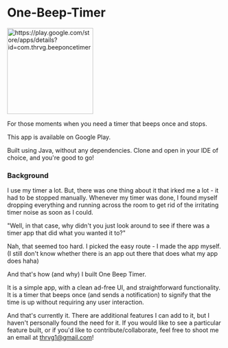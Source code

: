 # One-Beep-Timer

<a href="https://play.google.com/store/apps/details?id=com.thrvg.beeponcetimer">
    <img src="https://upload.wikimedia.org/wikipedia/commons/thumb/7/78/Google_Play_Store_badge_EN.svg/1200px-Google_Play_Store_badge_EN.svg.png" 
    alt="https://play.google.com/store/apps/details?id=com.thrvg.beeponcetimer" width="200"></a>
    
    
For those moments when you need a timer that beeps once and stops.

This app is available on Google Play.

Built using Java, without any dependencies. Clone and open in your IDE of choice, and you're good to go!

### Background

I use my timer a lot. But, there was one thing about it that irked me a lot - it had to be stopped manually. Whenever my timer was done, I found myself dropping everything and running across the room to get rid of the irritating timer noise as soon as I could.

"Well, in that case, why didn't you just look around to see if there was a timer app that did what you wanted it to?"

Nah, that seemed too hard. I picked the easy route - I made the app myself. (I still don't know whether there is an app out there that does what my app does haha)

And that's how (and why) I built One Beep Timer.

It is a simple app, with a clean ad-free UI, and straightforward functionality. It is a timer that beeps once (and sends a notification) to signify that the time is up without requiring any user interaction.

And that's currently it. There are additional features I can add to it, but I haven't personally found the need for it. If you would like to see a particular feature built, or if you'd like to contribute/collaborate, feel free to shoot me an email at thrvg1@gmail.com!





